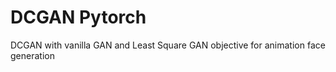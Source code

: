 # DCGAN Pytorch
DCGAN with vanilla GAN  and Least Square GAN objective
for animation face generation

